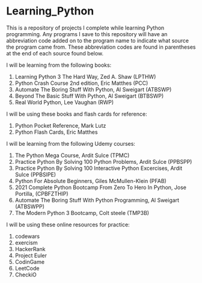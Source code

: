 # Learning_Python
This is a repository of projects I complete while learning Python programming.
Any programs I save to this repository will have an abbreviation code added on to the program name to indicate what source the program came from. These abbreviation codes are found in parentheses at the end of each source found below. 

I will be learning from the following books:
1) Learning Python 3 The Hard Way, Zed A. Shaw (LPTHW)
2) Python Crash Course 2nd edition, Eric Matthes (PCC)
3) Automate The Boring Stuff With Python, Al Sweigart (ATBSWP)
4) Beyond The Basic Stuff With Python, Al Sweigart (BTBSWP)
5) Real World Python, Lee Vaughan (RWP)

I will be using these books and flash cards for reference:
1) Python Pocket Reference, Mark Lutz
2) Python Flash Cards, Eric Matthes

I will be learning from the following Udemy courses:
1) The Python Mega Course, Ardit Sulce (TPMC)
2) Practice Python By Solving 100 Python Problems, Ardit Sulce (PPBSPP)
3) Practice Python By Solving 100 Interactive Python Excercises, Ardit Sulce (PPBSIPE)
4) Python For Absolute Beginners, Giles McMullen-Klein (PFAB)
5) 2021 Complete Python Bootcamp From Zero To Hero In Python, Jose Portilla, (CPBFZTHIP)
6) Automate The Boring Stuff With Python Programming, Al Sweigart (ATBSWPP)
7) The Modern Python 3 Bootcamp, Colt steele (TMP3B)

I will be using these online resources for practice:
1) codewars
2) exercism
3) HackerRank
4) Project Euler
5) CodinGame
6) LeetCode
7) CheckiO
